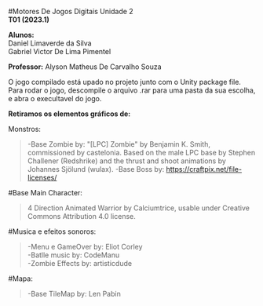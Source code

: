 #Motores De Jogos Digitais Unidade 2
<br />**T01 (2023.1)**

**Alunos:**<br /> Daniel Limaverde da Silva<br /> Gabriel Victor De Lima Pimentel

**Professor:** Alyson Matheus De Carvalho Souza

O jogo compilado está upado no projeto junto com o Unity package file.<br />
Para rodar o jogo, descompile o arquivo .rar para uma pasta da sua escolha, e abra o execultavel do jogo.

**Retiramos os elementos gráficos de:**

Monstros:
>-Base Zombie by:
"[LPC] Zombie" by Benjamin K. Smith, commissioned by castelonia. Based on the male LPC base by Stephen Challener (Redshrike) and the thrust and shoot animations by Johannes Sjölund (wulax).
-Base Boss by:
https://craftpix.net/file-licenses/

#Base Main Character:
>4 Direction Animated Warrior by Calciumtrice, usable under Creative Commons Attribution 4.0 license.

#Musica e efeitos sonoros:
>-Menu e GameOver by: Eliot Corley <br />
-Batlle music by: CodeManu <br />
-Zombie Effects by: artisticdude

#Mapa:
>-Base TileMap by: Len Pabin
